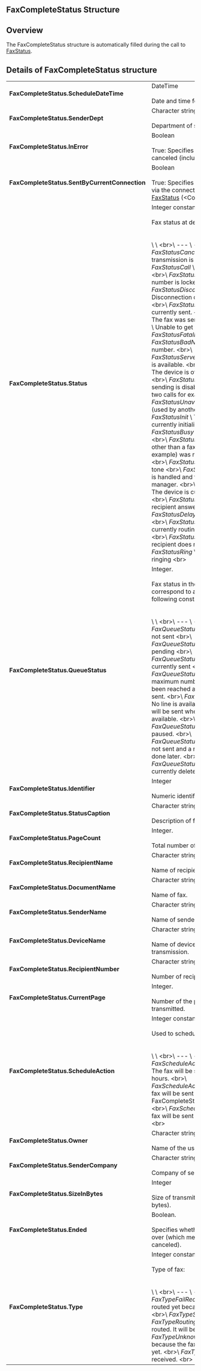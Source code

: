 
## FaxCompleteStatus Structure
			



<a name="NOTE1"></a>
<a name="NOTE1_1"></a>


## Overview
<a name="overview_ELTTEXTE000362"></a>
The FaxCompleteStatus structure is automatically filled during the call to [FaxStatus](../WDLang3/3037001.md).

<a name="NOTE2"></a>
<a name="NOTE2_1"></a>


## Details of FaxCompleteStatus structure
<a name="details_faxcompletestatus_structure_ELTTEXTE000386"></a>



|   |   |
| --- | --- |
| **FaxCompleteStatus.ScheduleDateTime** | DateTime<br><br>Date and time for sending the fax. |
| **FaxCompleteStatus.SenderDept** | Character string<br><br>Department of sender. |
| **FaxCompleteStatus.InError** | Boolean<br><br>True: Specifies whether the fax was canceled (including user cancelation) |
| **FaxCompleteStatus.SentByCurrentConnection** | Boolean<br><br>True: Specifies whether a fax is sent via the connection specified in [FaxStatus](../WDLang3/3037001.md) (&lt;Connection Identifier&gt;). |
| **FaxCompleteStatus.Status** | Integer constant<br><br>Fax status at device level:<br><br><br>\   \   \<br>\ --- \ --- \<br>\ *FaxStatusCanceled* \ The fax transmission is canceled. \<br>\ *FaxStatusCall* \ The fax is dialing out. \<br>\ *FaxStatusLocked* \ The recipient number is locked. \<br>\ *FaxStatusDisconnected* \ Disconnection during the transmission. \<br>\ *FaxStatusSend* \ The fax is currently sent. \<br>\ *FaxStatusSent* \ The fax was sent. \<br>\ *FaxStatusError* \ Unable to get the fax status. \<br>\ *FaxStatusFatalError* \ Fatal error. \<br>\ *FaxStatusBadNumber* \ Wrong fax number. \<br>\ *FaxStatusServerPending* \ The device is available. \<br>\ *FaxStatusOffline* \ The device is offline and unavailable. \<br>\ *FaxStatusInactive* \ The fax sending is disabled (pause between two calls for example) \<br>\ *FaxStatusUnavailable* \ The fax is busy (used by another application) \<br>\ *FaxStatusInit* \ The transmission is currently initialized \<br>\ *FaxStatusBusy* \ The recipient is busy \<br>\ *FaxStatusNotFaxCall* \ A call other than a fax call (phone call for example) was received by the device \<br>\ *FaxStatusNoDialTone* \ No dial tone \<br>\ *FaxStatusHandled* \ The fax is handled and transmitted by the fax manager. \<br>\ *FaxStatusReceiving* \ The device is currently receiving a fax \<br>\ *FaxStatusAnswered* \ The recipient answered \<br>\ *FaxStatusDelayed* \ The call is delayed \<br>\ *FaxStatusRouting* \ The device is currently routing an incoming fax. \<br>\ *FaxStatusNoAnswer* \ The recipient does not answer \<br>\ *FaxStatusRing* \ The recipient fax is ringing \<br><br> |
| **FaxCompleteStatus.QueueStatus** | Integer.<br><br>Fax status in the fax manager. Can correspond to a combination of the following constants:<br><br><br>\   \   \<br>\ --- \ --- \<br>\ *FaxQueueStatusFailed* \ The fax was not sent \<br>\ *FaxQueueStatusPending* \ The fax is pending \<br>\ *FaxQueueStatusInProgress* \ The fax is currently sent \<br>\ *FaxQueueStatusRetriesExceeded* \ The maximum number of attempts has been reached and the fax will not be sent. \<br>\ *FaxQueueStatusNoLine* \ No line is available to send the fax. It will be sent when a line becomes available. \<br>\ *FaxQueueStatusPaused* \ The fax is paused. \<br>\ *FaxQueueStatusRetrying* \ The fax was not sent and a new attempt will be done later. \<br>\ *FaxQueueStatusDeleting* \ The fax is currently deleted. \<br><br> |
| **FaxCompleteStatus.Identifier** | Integer<br><br>Numeric identifier of the fax. |
| **FaxCompleteStatus.StatusCaption** | Character string<br><br>Description of fax status. |
| **FaxCompleteStatus.PageCount** | Integer.<br><br>Total number of pages to transmit. |
| **FaxCompleteStatus.RecipientName** | Character string<br><br>Name of recipient. |
| **FaxCompleteStatus.DocumentName** | Character string<br><br>Name of fax. |
| **FaxCompleteStatus.SenderName** | Character string<br><br>Name of sender. |
| **FaxCompleteStatus.DeviceName** | Character string<br><br>Name of device (modem) used for the transmission. |
| **FaxCompleteStatus.RecipientNumber** | Character string<br><br>Number of recipient. |
| **FaxCompleteStatus.CurrentPage** | Integer.<br><br>Number of the page currently transmitted. |
| **FaxCompleteStatus.ScheduleAction** | Integer constant.<br><br>Used to schedule the outgoing fax:<br><br><br>\   \   \<br>\ --- \ --- \<br>\ *FaxScheduleActionDiscountPeriod* \ The fax will be sent during off-peak hours. \<br>\ *FaxScheduleActionSpecificTime* \ The fax will be sent at the time specified in FaxCompleteStatus.ScheduleDateTime. \<br>\ *FaxScheduleActionNow* \ The fax will be sent as soon as possible. \<br><br> |
| **FaxCompleteStatus.Owner** | Character string.<br><br>Name of the user who emitted the fax. |
| **FaxCompleteStatus.SenderCompany** | Character string.<br><br>Company of sender. |
| **FaxCompleteStatus.SizeInBytes** | Integer<br><br>Size of transmitted document (in bytes). |
| **FaxCompleteStatus.Ended** | Boolean.<br><br>Specifies whether the transmission is over (which means ended or canceled). |
| **FaxCompleteStatus.Type** | Integer constant.<br><br>Type of fax:<br><br><br>\   \   \<br>\ --- \ --- \<br>\ *FaxTypeFailReceive* \ The fax was not routed yet because it was not received. \<br>\ *FaxTypeSend* \ Fax sent. \<br>\ *FaxTypeRouting* \ The fax was not routed. It will be retried later. \<br>\ *FaxTypeUnknown* \ Unknown type because the fax was not scheduled yet. \<br>\ *FaxTypeReceive* \ Fax received. \<br><br> |




